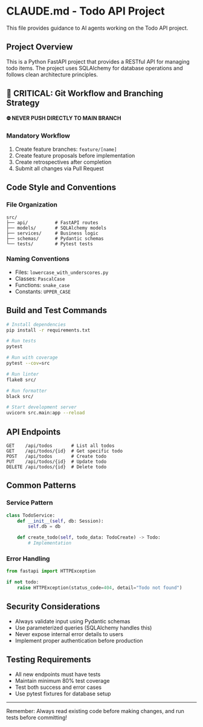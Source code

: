 # CLAUDE.md - Todo API Project

This file provides guidance to AI agents working on the Todo API project.

## Project Overview

This is a Python FastAPI project that provides a RESTful API for managing todo items. The project uses SQLAlchemy for database operations and follows clean architecture principles.

## 🚨 CRITICAL: Git Workflow and Branching Strategy

**⛔ NEVER PUSH DIRECTLY TO MAIN BRANCH**

### Mandatory Workflow
1. Create feature branches: `feature/[name]`
2. Create feature proposals before implementation
3. Create retrospectives after completion
4. Submit all changes via Pull Request

## Code Style and Conventions

### File Organization
```
src/
├── api/          # FastAPI routes
├── models/       # SQLAlchemy models
├── services/     # Business logic
├── schemas/      # Pydantic schemas
└── tests/        # Pytest tests
```

### Naming Conventions
- Files: `lowercase_with_underscores.py`
- Classes: `PascalCase`
- Functions: `snake_case`
- Constants: `UPPER_CASE`

## Build and Test Commands

```bash
# Install dependencies
pip install -r requirements.txt

# Run tests
pytest

# Run with coverage
pytest --cov=src

# Run linter
flake8 src/

# Run formatter
black src/

# Start development server
uvicorn src.main:app --reload
```

## API Endpoints

```
GET    /api/todos       # List all todos
GET    /api/todos/{id}  # Get specific todo
POST   /api/todos       # Create todo
PUT    /api/todos/{id}  # Update todo
DELETE /api/todos/{id}  # Delete todo
```

## Common Patterns

### Service Pattern
```python
class TodoService:
    def __init__(self, db: Session):
        self.db = db

    def create_todo(self, todo_data: TodoCreate) -> Todo:
        # Implementation
```

### Error Handling
```python
from fastapi import HTTPException

if not todo:
    raise HTTPException(status_code=404, detail="Todo not found")
```

## Security Considerations

- Always validate input using Pydantic schemas
- Use parameterized queries (SQLAlchemy handles this)
- Never expose internal error details to users
- Implement proper authentication before production

## Testing Requirements

- All new endpoints must have tests
- Maintain minimum 80% test coverage
- Test both success and error cases
- Use pytest fixtures for database setup

---

Remember: Always read existing code before making changes, and run tests before committing!